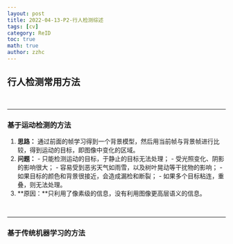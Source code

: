 ```yaml
---
layout: post
title: 2022-04-13-P2-行人检测综述 
tags: [cv]
category: ReID
toc: true
math: true
author: zzhc
---
```



## 行人检测常用方法

<br>

***

### 基于运动检测的方法

 1. **思路：** 通过前面的帧学习得到一个背景模型，然后用当前帧与背景帧进行比较，得到运动的目标，即图像中变化的区域。
 2. **问题：** 
        - 只能检测运动的目标，于静止的目标无法处理；
        - 受光照变化、阴影的影响很大；
        - 容易受到恶劣天气如雨雪，以及树叶晃动等干扰物的影响；
        - 如果目标的颜色和背景很接近，会造成漏检和断裂；
        - 如果多个目标粘连，重叠，则无法处理。
3. **原因：**只利用了像素级的信息，没有利用图像更高层语义的信息。

<br>

***

### 基于传统机器学习的方法

